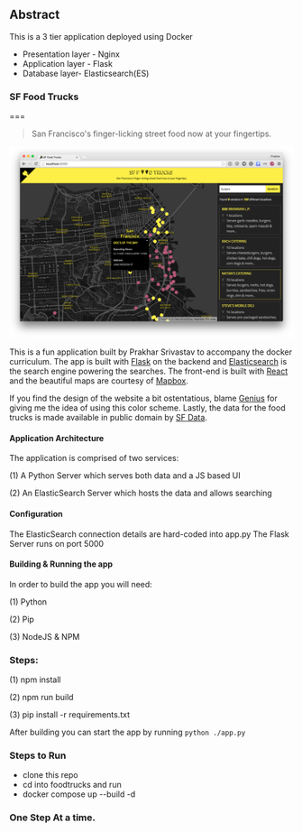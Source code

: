 ## Abstract

This is a 3 tier application deployed using Docker

- Presentation layer - Nginx
- Application layer - Flask
- Database layer- Elasticsearch(ES)

### SF Food Trucks

===

> San Francisco's finger-licking street food now at your fingertips.

![img](shot.png)

This is a fun application built by Prakhar Srivastav to accompany the docker curriculum. The app is built with [Flask](http://flask.pocoo.org/) on the backend and [Elasticsearch](http://elastic.co/) is the search engine powering the searches. The front-end is built with [React](http://facebook.github.io/react/) and the beautiful maps are courtesy of [Mapbox](https://www.mapbox.com/).

If you find the design of the website a bit ostentatious, blame [Genius](http://genius.com) for giving me the idea of using this color scheme. Lastly, the data for the food trucks is made available in public domain by [SF Data](https://data.sfgov.org/Economy-and-Community/Mobile-Food-Facility-Permit/rqzj-sfat).

#### Application Architecture

The application is comprised of two services:

(1) A Python Server which serves both data and a JS based UI

(2) An ElasticSearch Server which hosts the data and allows searching

#### Configuration

The ElasticSearch connection details are hard-coded into app.py
The Flask Server runs on port 5000

#### Building & Running the app

In order to build the app you will need:

(1) Python

(2) Pip

(3) NodeJS & NPM

### Steps:

(1) npm install

(2) npm run build

(3) pip install -r requirements.txt

After building you can start the app by running `python ./app.py`

### Steps to Run

- clone this repo
- cd into foodtrucks and run
- docker compose up --build -d

### One Step At a time.
